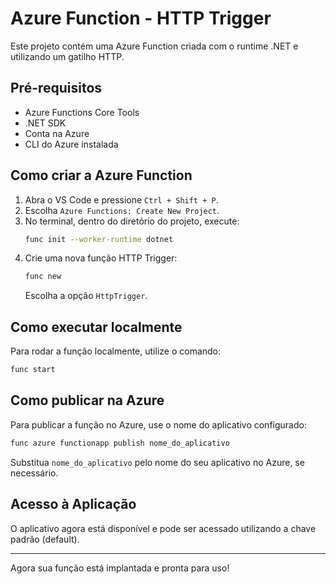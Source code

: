# Azure Function - HTTP Trigger

Este projeto contém uma Azure Function criada com o runtime .NET e utilizando um gatilho HTTP.

## Pré-requisitos

- Azure Functions Core Tools
- .NET SDK
- Conta na Azure
- CLI do Azure instalada

## Como criar a Azure Function

1. Abra o VS Code e pressione `Ctrl + Shift + P`.
2. Escolha `Azure Functions: Create New Project`.
3. No terminal, dentro do diretório do projeto, execute:
   ```sh
   func init --worker-runtime dotnet
   ```
4. Crie uma nova função HTTP Trigger:
   ```sh
   func new
   ```
   Escolha a opção `HttpTrigger`.

## Como executar localmente

Para rodar a função localmente, utilize o comando:

```sh
func start
```

## Como publicar na Azure

Para publicar a função no Azure, use o nome do aplicativo configurado:

```sh
func azure functionapp publish nome_do_aplicativo
```

Substitua `nome_do_aplicativo` pelo nome do seu aplicativo no Azure, se necessário.

## Acesso à Aplicação

O aplicativo agora está disponível e pode ser acessado utilizando a chave padrão (default).

---

Agora sua função está implantada e pronta para uso!
